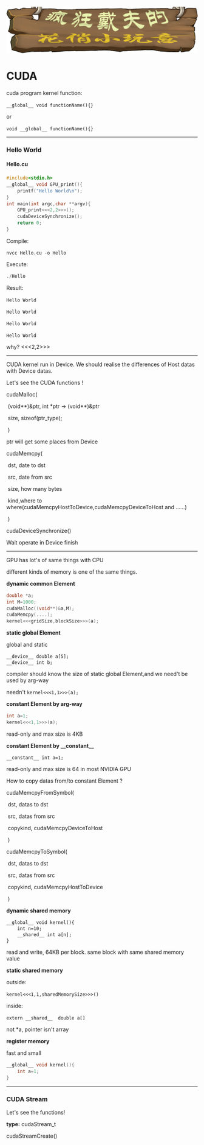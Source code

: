 ![1](photo/Store_Sign.png)

# CUDA

cuda program kernel function:

```__global__ void functionName(){}```

or

```void __global__ functionName(){}```

***

<h3>Hello World</h3>
<h4>Hello.cu</h4>

```c++
#include<stdio.h>
__global__ void GPU_print(){
    printf("Hello World\n");
}
int main(int argc,char **argv){
    GPU_print<<<2,2>>>();
    cudaDeviceSynchronize();
    return 0;
}
```

Compile:

```nvcc
nvcc Hello.cu -o Hello
```

Execute:

```c
./Hello
```

Result:

`Hello World`

`Hello World`

`Hello World`

`Hello World`

why?  <<<2,2>>>

***

CUDA kernel run in Device. We should realise the differences of Host datas with Device datas.

Let's see the CUDA functions !

cudaMalloc(

​						(void\*\*)&ptr,  int \*ptr -> (void\*\*)&ptr 

​						size, sizeof(ptr_type);

​					)

ptr will get some places from Device



cudaMemcpy(

​					dst, date to dst

​					src, date from src

​					size, how many bytes

​					kind,where to where(cudaMemcpyHostToDevice,cudaMemcpyDeviceToHost and ......)

​					)



cudaDeviceSynchronize()

Wait operate in Device finish

***

GPU has lot's of same things with CPU

different kinds of memory is one of the same things.

**dynamic common Element**

```c++
double *a;
int M=1000;
cudaMalloc((void**)&a,M);
cudaMemcpy(....);
kernel<<<gridSize,blockSize>>>(a);
```

**static global Element**

global and static

```
__device__ double a[5];
__device__ int b;
```

compiler should know the size of static global Element,and we need't be used by arg-way

needn't `kernel<<<1,1>>>(a);`

**constant Element by arg-way**

```c++
int a=1;
kernel<<<1,1>>>(a);
```

read-only and max size is 4KB

**constant Element by \_\_constant\_\_**

```
__constant__ int a=1;
```

read-only and max size is 64 in most NVIDIA GPU

How to copy datas from/to constant Element ?

cudaMemcpyFromSymbol(

​												dst, datas to dst

​												src, datas from src

​												copykind, cudaMemcpyDeviceToHost

​												)

cudaMemcpyToSymbol(

​											dst, datas to dst

​											src, datas from src

​											copykind, cudaMemcpyHostToDevice

​											)

**dynamic shared memory**

```
__global__ void kernel(){
	int n=10;
	__shared__ int a[n];
}
```

read and write, 64KB per block. same block with same shared memory value

**static shared memory**

outside:

`kernel<<<1,1,sharedMemorySize>>>()`

inside:

`extern __shared__  double a[]`

not *a, pointer isn't array

**register memory**

fast and small

```c++
__global__ void kernel(){
    int a=1;
}
```

***

<h3>CUDA Stream</h3>
Let's see the functions!

**type:** cudaStream_t

cudaStreamCreate()